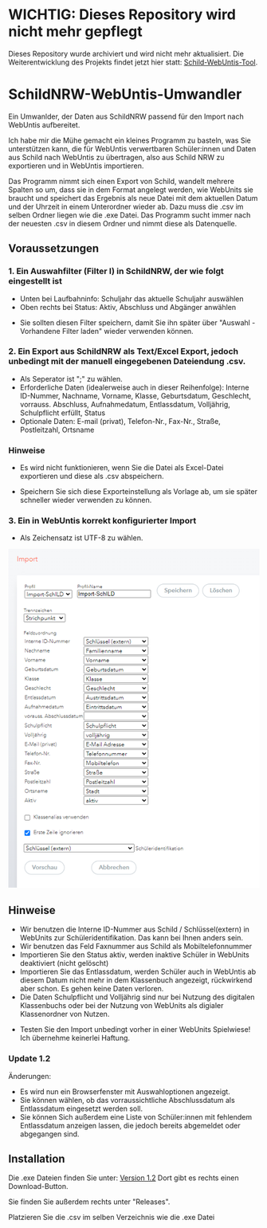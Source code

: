 # WICHTIG: Dieses Repository wird nicht mehr gepflegt

Dieses Repository wurde archiviert und wird nicht mehr aktualisiert. Die Weiterentwicklung des Projekts findet jetzt hier statt: [Schild-WebUntis-Tool]([https://github.com/neues-repository](https://github.com/CmoneBK/Schild-WebUntis-Tool/tree/master)).


# SchildNRW-WebUntis-Umwandler
Ein Umwanlder, der Daten aus SchildNRW passend für den Import nach WebUntis aufbereitet.

Ich habe mir die Mühe gemacht ein kleines Programm zu basteln, was Sie unterstützen kann, die für WebUntis verwertbaren Schüler:innen und Daten aus Schild nach WebUntis zu übertragen, also aus Schild NRW zu exportieren und in WebUntis importieren.

Das Programm nimmt sich einen Export von Schild, wandelt mehrere Spalten so um, dass sie in dem Format angelegt werden, wie WebUnits sie braucht und speichert das Ergebnis als neue Datei mit dem aktuellen Datum und der Uhrzeit in einem Unterordner wieder ab.
Dazu muss die .csv im selben Ordner liegen wie die .exe Datei. Das Programm sucht immer nach der neuesten .csv in diesem Ordner und nimmt diese als Datenquelle.

## Voraussetzungen
### 1. Ein Auswahfilter (Filter I) in SchildNRW, der wie folgt eingestellt ist
- Unten bei Laufbahninfo: Schuljahr das aktuelle Schuljahr auswählen
- Oben rechts bei Status: Aktiv, Abschluss und Abgänger anwählen
* Sie sollten diesen Filter speichern, damit Sie ihn später über "Auswahl - Vorhandene Filter laden" wieder verwenden können.

### 2. Ein Export aus SchildNRW als Text/Excel Export, jedoch unbedingt mit der manuell eingegebenen Dateiendung .csv.
- Als Seperator ist ";" zu wählen.
- Erforderliche Daten (idealerweise auch in dieser Reihenfolge): Interne ID-Nummer, Nachname, Vorname, Klasse, Geburtsdatum, Geschlecht, vorrauss. Abschluss, Aufnahmedatum, Entlassdatum, Volljährig, Schulpflicht erfüllt, Status
- Optionale Daten: E-mail (privat), Telefon-Nr., Fax-Nr., Straße, Postleitzahl, Ortsname
### Hinweise
- Es wird nicht funktionieren, wenn Sie die Datei als Excel-Datei exportieren und diese als .csv abspeichern.
* Speichern Sie sich diese Exporteinstellung als Vorlage ab, um sie später schneller wieder verwenden zu können.

### 3. Ein in WebUntis korrekt konfigurierter Import
- Als Zeichensatz ist UTF-8 zu wählen.

![Korrekt konfigurierter WebUntis Import](/WebUntis%20Importeinstellungen.png)

## Hinweise
* Wir benutzen die Interne ID-Nummer aus Schild / Schlüssel(extern) in WebUnits zur Schüleridentifikation. Das kann bei Ihnen anders sein.
* Wir benutzen das Feld Faxnummer aus Schild als Mobiltelefonnummer
* Importieren Sie den Status aktiv, werden inaktive Schüler in WebUnits deaktiviert (nicht gelöscht)
* Importieren Sie das Entlassdatum, werden Schüler auch in WebUntis ab diesem Datum nicht mehr in dem Klassenbuch angezeigt, rückwirkend aber schon. Es gehen keine Daten verloren.
* Die Daten Schulpflicht und Volljährig sind nur bei Nutzung des digitalen Klassenbuchs oder bei der Nutzung von WebUnits als digialer Klassenordner von Nutzen.
- Testen Sie den Import unbedingt vorher in einer WebUnits Spielwiese! Ich übernehme keinerlei Haftung.

### Update 1.2
Änderungen:
- Es wird nun ein Browserfenster mit Auswahloptionen angezeigt.
- Sie können wählen, ob das vorraussichtliche Abschlussdatum als Entlassdatum eingesetzt werden soll.
- Sie können Sich außerdem eine Liste von Schüler:innen mit fehlendem Entlassdatum anzeigen lassen, die jedoch bereits abgemeldet oder abgegangen sind.

## Installation

Die .exe Dateien finden Sie unter: [Version 1.2](https://github.com/CmoneBK/SchildNRW-WebUntis-Umwandler/tree/master/Schild%20WebUntis%20Bridge2/dist/SchildNRW%20WebUntis%20Umwandler%201.2.exe) Dort gibt es rechts einen Download-Button.

Sie finden Sie außerdem rechts unter "Releases".

Platzieren Sie die .csv im selben Verzeichnis wie die .exe Datei
